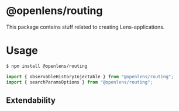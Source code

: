 # @openlens/routing

This package contains stuff related to creating Lens-applications. 

# Usage

```bash
$ npm install @openlens/routing
```

```typescript
import { observableHistoryInjectable } from "@openlens/routing";
import { searchParamsOptions } from "@openlens/routing";
```

## Extendability

